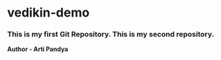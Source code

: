 # vedikin-demo
<h3 style color="blue">
This is my first Git Repository.
This is my second repository.
</h3>
<b>Author - Arti Pandya</b>
